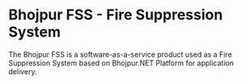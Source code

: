 # Bhojpur FSS - Fire Suppression System
The Bhojpur FSS is a software-as-a-service product used as a Fire Suppression System based on Bhojpur.NET Platform for application delivery.
